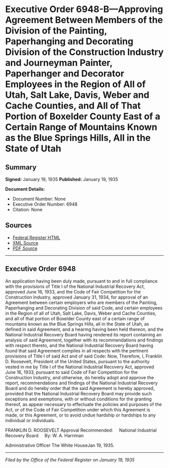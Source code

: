 # Executive Order 6948-B—Approving Agreement Between Members of the Division of the Painting, Paperhanging and Decorating Division of the Construction Industry and Journeyman Painter, Paperhanger and Decorator Employees in the Region of All of Utah, Salt Lake, Davis, Weber and Cache Counties, and All of That Portion of Boxelder County East of a Certain Range of Mountains Known as the Blue Springs Hills, All in the State of Utah

## Summary

**Signed:** January 19, 1935
**Published:** January 19, 1935

**Document Details:**
- Document Number: None
- Executive Order Number: 6948
- Citation: None

## Sources
- [Federal Register HTML](https://www.presidency.ucsb.edu/documents/executive-order-6948-b-approving-agreement-between-members-the-division-the-painting)
- [XML Source](None)
- [PDF Source](None)

---

## Executive Order 6948

An application having been duly made, pursuant to and in full compliance with the provisions of Title I of the National Industrial Recovery Act, approved June 16, 1933, and the Code of Fair Competition for the Construction Industry, approved January 31, 1934, for approval of an Agreement between certain employers who are members of the Painting, Paperhanging and Decorating Division of said Code, and certain employees in the Region of all of Utah, Salt Lake, Davis, Weber and Cache Counties, and all of that portion of Boxelder County east of a certain range of mountains known as the Blue Springs Hills, all in the State of Utah, as defined in said Agreement, and a hearmg having been held thereon, and the National Industrial Recovery Board having rendered its report containing an analysis of said Agreement, together with its recommendations and findings with respect thereto, and the National Industrial Recovery Board having found that said Agreement complies in all respects with the pertinent provisions of Title I of said Act and of said Code:
Now, Therefore, I, Franklin D. Roosevelt, President of the United States, pursuant to the authority vested in me by Title I of the National Industrial Recovery Act, approved June 16, 1933, pursuant to said Code of Fair Competition for the Construction Industry, and otherwise, do hereby adopt and approve the report, recommendations and findings of the National Industrial Recovery Board and do hereby order that the said Agreement is hereby approved, provided that the National Industrial Recovery Board may provide such exceptions and exemptions, with or without conditions for the granting thereof, as appear necessary to effectuate the policies and purposes of the Act, or of the Code of Fair Competition under which this Agreement is made, or this Agreement, or to avoid undue hardship or hardships to any individual or individuals.

FRANKLIN D. ROOSEVELT
Approval Recommended:     National Industrial Recovery Board     By: W. A. Harriman          

Administrative Officer
The White HouseJan 19, 1935.

---

*Filed by the Office of the Federal Register on January 19, 1935*
